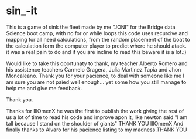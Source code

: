 # sin_-it

This is a game of sink the fleet made by me "JONI" for the Bridge data Science boot camp, with no for or while loops this code uses recurcive and mapping for all
need calculations, from the random placement of the boat to the calculation form the computer player to predict where he should atack. it was a real pain to do
and if you are incline to read this beware it is a lot.:)



Would like to take this oportunaty to thank, my teacher Alberto Romero and his assistence teachers Carmelo Gragera, Julia Martinez Tapia and Jhon Moncaleano. 
Thank you for your pacience, to deal with someone like me I am sure you are not paied well enough... yet some how you still manage to help me and give me feedback.

Thank you.




Thanks for IllOmenX he was the first to publish the work giving the rest of us a lot of time to read his code and improve apon it, like newton said
"I am tall because I stand on the shoulder of giants" THANK YOU IllOmenX
And finally thanks to Alvaro for his pacience listing to my madness.THANK YOU
